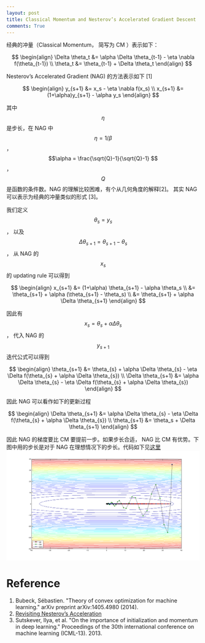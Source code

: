 ```yaml
---
layout: post
title: Classical Momentum and Nesterov’s Accelerated Gradient Descent
comments: True
---
```



经典的冲量（Classical Momentum， 简写为 CM ）表示如下：

$$
\begin{align}
\Delta \theta_t &= \alpha \Delta \theta_{t-1} - \eta \nabla f(\theta_{t-1}) \\
\theta_t &= \theta_{t-1} + \Delta \theta_t
\end{align}
$$

Nesterov’s Accelerated Gradient (NAG) 的方法表示如下 [1]

$$
\begin{align}
y_{s+1} &= x_s - \eta \nabla f(x_s) \\
x_{s+1} &= (1+\alpha)y_{s+1} - \alpha y_s
\end{align}
$$

其中 $$ \eta $$ 是步长，在 NAG 中 $$ \eta = 1/\beta$$， $$\alpha = \frac{\sqrt{Q}-1}{\sqrt{Q}-1} $$， $$ Q$$ 是函数的条件数。NAG 的理解比较困难，有个从几何角度的解释[2]。 其实 NAG 可以表示为经典的冲量类似的形式 [3]。


我们定义 $$ \theta_s = y_s$$， 以及 $$ \Delta \theta_{s+1} = \theta_{s+1} - \theta_s$$， 从 NAG 的 $$ x_s$$ 的 updating rule 可以得到

$$
\begin{align}
x_{s+1} &= (1+\alpha) \theta_{s+1} - \alpha \theta_s \\
&= \theta_{s+1} + \alpha (\theta_{s+1} - \theta_s) \\
&= \theta_{s+1} + \alpha \Delta \theta_{s+1}
\end{align}
$$

因此有 $$x_{s} = \theta_{s} + \alpha \Delta \theta_{s}$$， 代入 NAG 的 $$ y_{s+1}$$ 迭代公式可以得到

$$
\begin{align}
 \theta_{s+1} &= \theta_{s} + \alpha \Delta \theta_{s} - \eta \Delta f(\theta_{s} + \alpha \Delta \theta_{s}) \\
 \Delta \theta_{s+1} &= \alpha \Delta \theta_{s} - \eta \Delta f(\theta_{s} + \alpha \Delta \theta_{s})
\end{align}
$$

因此 NAG 可以看作如下的更新过程

$$
\begin{align}
\Delta \theta_{s+1} &= \alpha \Delta \theta_{s} - \eta \Delta f(\theta_{s} + \alpha \Delta \theta_{s}) \\
\theta_{s+1} &=  \theta_s + \Delta \theta_{s+1} 
\end{align}
$$

因此 NAG 的梯度要比 CM 要提前一步。如果步长合适， NAG 比 CM 有优势。下图中用的步长是对于 NAG 在理想情况下的步长。代码如下见[这里](https://gist.github.com/cswhjiang/676b410a975b65761e8d)
![nag和cm的比较](/figures/gd_cm_nag_my.png)




# Reference
1. Bubeck, Sébastien. "Theory of convex optimization for machine learning." arXiv preprint arXiv:1405.4980 (2014).
2. [Revisiting Nesterov’s Acceleration](https://blogs.princeton.edu/imabandit/2015/06/30/revisiting-nesterovs-acceleration/)
3. Sutskever, Ilya, et al. "On the importance of initialization and momentum in deep learning." Proceedings of the 30th international conference on machine learning (ICML-13). 2013.
